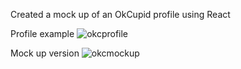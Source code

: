 Created a mock up of an OkCupid profile using React


Profile example
![okcprofile](https://cloud.githubusercontent.com/assets/13692948/22193290/50a8004e-e108-11e6-88d4-964feb8007b1.png)

Mock up version
![okcmockup](https://cloud.githubusercontent.com/assets/13692948/22193140/5701c804-e107-11e6-854f-d99e3320de6f.png)
